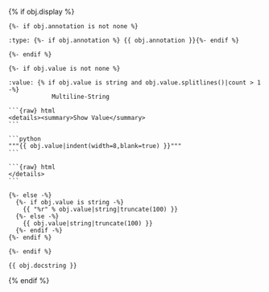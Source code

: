 {% if obj.display %}
`````{py:{{ obj.type -}} } {{ obj.name }}
{%- if obj.annotation is not none %}

:type: {%- if obj.annotation %} {{ obj.annotation }}{%- endif %}

{%- endif %}

{%- if obj.value is not none %}

:value: {% if obj.value is string and obj.value.splitlines()|count > 1 -%}
            Multiline-String

```{raw} html
<details><summary>Show Value</summary>
```

```python
"""{{ obj.value|indent(width=8,blank=true) }}"""
```

```{raw} html
</details>
```

{%- else -%}
  {%- if obj.value is string -%}
    {{ "%r" % obj.value|string|truncate(100) }}
  {%- else -%}
    {{ obj.value|string|truncate(100) }}
  {%- endif -%}
{%- endif %}

{%- endif %}

{{ obj.docstring }}

`````
{% endif %}
